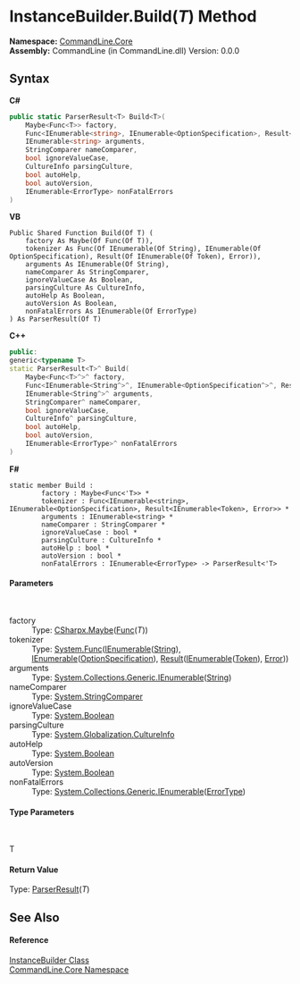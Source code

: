 # InstanceBuilder.Build(*T*) Method 
 

**Namespace:**&nbsp;<a href="N_CommandLine_Core">CommandLine.Core</a><br />**Assembly:**&nbsp;CommandLine (in CommandLine.dll) Version: 0.0.0

## Syntax

**C#**<br />
``` C#
public static ParserResult<T> Build<T>(
	Maybe<Func<T>> factory,
	Func<IEnumerable<string>, IEnumerable<OptionSpecification>, Result<IEnumerable<Token>, Error>> tokenizer,
	IEnumerable<string> arguments,
	StringComparer nameComparer,
	bool ignoreValueCase,
	CultureInfo parsingCulture,
	bool autoHelp,
	bool autoVersion,
	IEnumerable<ErrorType> nonFatalErrors
)

```

**VB**<br />
``` VB
Public Shared Function Build(Of T) ( 
	factory As Maybe(Of Func(Of T)),
	tokenizer As Func(Of IEnumerable(Of String), IEnumerable(Of OptionSpecification), Result(Of IEnumerable(Of Token), Error)),
	arguments As IEnumerable(Of String),
	nameComparer As StringComparer,
	ignoreValueCase As Boolean,
	parsingCulture As CultureInfo,
	autoHelp As Boolean,
	autoVersion As Boolean,
	nonFatalErrors As IEnumerable(Of ErrorType)
) As ParserResult(Of T)
```

**C++**<br />
``` C++
public:
generic<typename T>
static ParserResult<T>^ Build(
	Maybe<Func<T>^>^ factory, 
	Func<IEnumerable<String^>^, IEnumerable<OptionSpecification^>^, Result<IEnumerable<Token^>^, Error^>^>^ tokenizer, 
	IEnumerable<String^>^ arguments, 
	StringComparer^ nameComparer, 
	bool ignoreValueCase, 
	CultureInfo^ parsingCulture, 
	bool autoHelp, 
	bool autoVersion, 
	IEnumerable<ErrorType>^ nonFatalErrors
)
```

**F#**<br />
``` F#
static member Build : 
        factory : Maybe<Func<'T>> * 
        tokenizer : Func<IEnumerable<string>, IEnumerable<OptionSpecification>, Result<IEnumerable<Token>, Error>> * 
        arguments : IEnumerable<string> * 
        nameComparer : StringComparer * 
        ignoreValueCase : bool * 
        parsingCulture : CultureInfo * 
        autoHelp : bool * 
        autoVersion : bool * 
        nonFatalErrors : IEnumerable<ErrorType> -> ParserResult<'T> 

```


#### Parameters
&nbsp;<dl><dt>factory</dt><dd>Type: <a href="T_CSharpx_Maybe_1">CSharpx.Maybe</a>(<a href="https://docs.microsoft.com/dotnet/api/system.func-1" target="_blank">Func</a>(*T*))<br /></dd><dt>tokenizer</dt><dd>Type: <a href="https://docs.microsoft.com/dotnet/api/system.func-3" target="_blank">System.Func</a>(<a href="https://docs.microsoft.com/dotnet/api/system.collections.generic.ienumerable-1" target="_blank">IEnumerable</a>(<a href="https://docs.microsoft.com/dotnet/api/system.string" target="_blank">String</a>), <a href="https://docs.microsoft.com/dotnet/api/system.collections.generic.ienumerable-1" target="_blank">IEnumerable</a>(<a href="T_CommandLine_Core_OptionSpecification">OptionSpecification</a>), <a href="T_RailwaySharp_ErrorHandling_Result_2">Result</a>(<a href="https://docs.microsoft.com/dotnet/api/system.collections.generic.ienumerable-1" target="_blank">IEnumerable</a>(<a href="T_CommandLine_Core_Token">Token</a>), <a href="T_CommandLine_Error">Error</a>))<br /></dd><dt>arguments</dt><dd>Type: <a href="https://docs.microsoft.com/dotnet/api/system.collections.generic.ienumerable-1" target="_blank">System.Collections.Generic.IEnumerable</a>(<a href="https://docs.microsoft.com/dotnet/api/system.string" target="_blank">String</a>)<br /></dd><dt>nameComparer</dt><dd>Type: <a href="https://docs.microsoft.com/dotnet/api/system.stringcomparer" target="_blank">System.StringComparer</a><br /></dd><dt>ignoreValueCase</dt><dd>Type: <a href="https://docs.microsoft.com/dotnet/api/system.boolean" target="_blank">System.Boolean</a><br /></dd><dt>parsingCulture</dt><dd>Type: <a href="https://docs.microsoft.com/dotnet/api/system.globalization.cultureinfo" target="_blank">System.Globalization.CultureInfo</a><br /></dd><dt>autoHelp</dt><dd>Type: <a href="https://docs.microsoft.com/dotnet/api/system.boolean" target="_blank">System.Boolean</a><br /></dd><dt>autoVersion</dt><dd>Type: <a href="https://docs.microsoft.com/dotnet/api/system.boolean" target="_blank">System.Boolean</a><br /></dd><dt>nonFatalErrors</dt><dd>Type: <a href="https://docs.microsoft.com/dotnet/api/system.collections.generic.ienumerable-1" target="_blank">System.Collections.Generic.IEnumerable</a>(<a href="T_CommandLine_ErrorType">ErrorType</a>)<br /></dd></dl>

#### Type Parameters
&nbsp;<dl><dt>T</dt><dd /></dl>

#### Return Value
Type: <a href="T_CommandLine_ParserResult_1">ParserResult</a>(*T*)

## See Also


#### Reference
<a href="T_CommandLine_Core_InstanceBuilder">InstanceBuilder Class</a><br /><a href="N_CommandLine_Core">CommandLine.Core Namespace</a><br />